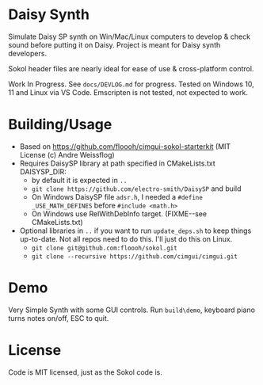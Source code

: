 # Daisy Synth

Simulate Daisy SP synth on Win/Mac/Linux computers to develop & check sound before putting it on Daisy.  Project is meant for Daisy synth developers.

Sokol header files are nearly ideal for ease of use & cross-platform control.

Work In Progress.  See `docs/DEVLOG.md` for progress.  Tested on Windows 10, 11 and Linux via VS Code.  Emscripten is not tested, not expected to work.

# Building/Usage

* Based on https://github.com/floooh/cimgui-sokol-starterkit (MIT License (c) Andre Weissflog)
* Requires DaisySP library at path specified in CMakeLists.txt DAISYSP_DIR:
  * by default it is expected in `..`
  * `git clone https://github.com/electro-smith/DaisySP` and build 
  * On Windows DaisySP file `adsr.h`, I needed a `#define _USE_MATH_DEFINES` before `#include <math.h>`
  * On Windows use RelWithDebInfo target. (FIXME--see CMakeLists.txt)
* Optional libraries in `..` if you want to run `update_deps.sh` to keep things up-to-date.  Not all repos need to do this.  I'll just do this on Linux.
  * `git clone git@github.com:floooh/sokol.git`
  * `git clone --recursive https://github.com/cimgui/cimgui.git`

# Demo

Very Simple Synth with some GUI controls. Run `build\demo`, keyboard piano turns notes on/off, ESC to quit.

# License

Code is MIT licensed, just as the Sokol code is.